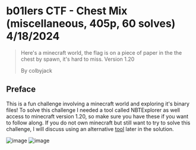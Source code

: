 # b01lers CTF - Chest Mix (miscellaneous, 405p, 60 solves) 4/18/2024

> Here's a minecraft world, the flag is on a piece of paper in the the chest by spawn, it's hard to miss. Version 1.20
> 
> By colbyjack

## Preface
This is a fun challenge involving a minecraft world and exploring it's binary files! To solve this challenge I needed a tool called NBTExplorer as well access to minecraft version 1.20, so make sure you have these if you want to follow along. If you do not own minecraft but still want to try to solve this challenge, I will discuss using an alternative [tool](https://unmined.net/downloads/) later in the solution.

![image](https://github.com/heathbar019/Writeups/assets/114100890/d14ae1ee-853a-4bfc-9e07-e8827ba9b560)
![image](https://github.com/heathbar019/Writeups/assets/114100890/70e24912-75b2-40f9-8f0f-5846694cd4a3)

